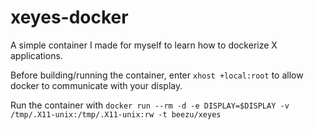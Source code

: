 # xeyes-docker
A simple container I made for myself to learn how to dockerize X applications.

Before building/running the container, enter `xhost +local:root` to allow docker to communicate with your display.

Run the container with `docker run --rm -d -e DISPLAY=$DISPLAY -v /tmp/.X11-unix:/tmp/.X11-unix:rw -t beezu/xeyes`
